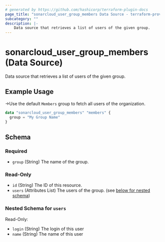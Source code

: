 ```yaml
---
# generated by https://github.com/hashicorp/terraform-plugin-docs
page_title: "sonarcloud_user_group_members Data Source - terraform-provider-sonarcloud"
subcategory: ""
description: |-
    Data source that retrieves a list of users of the given group.
---
```


# sonarcloud_user_group_members (Data Source)

Data source that retrieves a list of users of the given group.

## Example Usage

->Use the default `Members` group to fetch all users of the organization. 

```terraform
data "sonarcloud_user_group_members" "members" {
  group = "My Group Name"
}
```

<!-- schema generated by tfplugindocs -->
## Schema

### Required

- `group` (String) The name of the group.

### Read-Only

- `id` (String) The ID of this resource.
- `users` (Attributes List) The users of the group. (see [below for nested schema](#nestedatt--users))

<a id="nestedatt--users"></a>
### Nested Schema for `users`

Read-Only:

- `login` (String) The login of this user
- `name` (String) The name of this user
